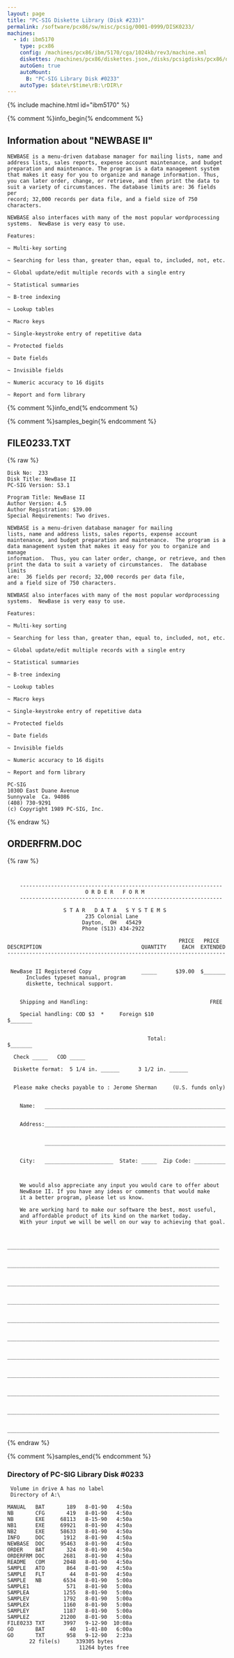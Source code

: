 ```yaml
---
layout: page
title: "PC-SIG Diskette Library (Disk #233)"
permalink: /software/pcx86/sw/misc/pcsig/0001-0999/DISK0233/
machines:
  - id: ibm5170
    type: pcx86
    config: /machines/pcx86/ibm/5170/cga/1024kb/rev3/machine.xml
    diskettes: /machines/pcx86/diskettes.json,/disks/pcsigdisks/pcx86/diskettes.json
    autoGen: true
    autoMount:
      B: "PC-SIG Library Disk #0233"
    autoType: $date\r$time\rB:\rDIR\r
---
```


{% include machine.html id="ibm5170" %}

{% comment %}info_begin{% endcomment %}

## Information about "NEWBASE II"

    NEWBASE is a menu-driven database manager for mailing lists, name and
    address lists, sales reports, expense account maintenance, and budget
    preparation and maintenance. The program is a data management system
    that makes it easy for you to organize and manage information. Thus,
    you can later order, change, or retrieve, and then print the data to
    suit a variety of circumstances. The database limits are: 36 fields per
    record; 32,000 records per data file, and a field size of 750
    characters.
    
    NEWBASE also interfaces with many of the most popular wordprocessing
    systems.  NewBase is very easy to use.
    
    Features:
    
    ~ Multi-key sorting
    
    ~ Searching for less than, greater than, equal to, included, not, etc.
    
    ~ Global update/edit multiple records with a single entry
    
    ~ Statistical summaries
    
    ~ B-tree indexing
    
    ~ Lookup tables
    
    ~ Macro keys
    
    ~ Single-keystroke entry of repetitive data
    
    ~ Protected fields
    
    ~ Date fields
    
    ~ Invisible fields
    
    ~ Numeric accuracy to 16 digits
    
    ~ Report and form library
{% comment %}info_end{% endcomment %}

{% comment %}samples_begin{% endcomment %}

## FILE0233.TXT

{% raw %}
```
Disk No:  233                                                           
Disk Title: NewBase II                                                  
PC-SIG Version: S3.1                                                    
                                                                        
Program Title: NewBase II                                               
Author Version: 4.5                                                     
Author Registration: $39.00                                             
Special Requirements: Two drives.                                       
                                                                        
NEWBASE is a menu-driven database manager for mailing                   
lists, name and address lists, sales reports, expense account           
maintenance, and budget preparation and maintenance.  The program is a  
data management system that makes it easy for you to organize and manage
information.  Thus, you can later order, change, or retrieve, and then  
print the data to suit a variety of circumstances.  The database limits 
are:  36 fields per record; 32,000 records per data file,               
and a field size of 750 characters.                                     
                                                                        
NEWBASE also interfaces with many of the most popular wordprocessing    
systems.  NewBase is very easy to use.                                  
                                                                        
Features:                                                               
                                                                        
~ Multi-key sorting                                                     
                                                                        
~ Searching for less than, greater than, equal to, included, not, etc.  
                                                                        
~ Global update/edit multiple records with a single entry               
                                                                        
~ Statistical summaries                                                 
                                                                        
~ B-tree indexing                                                       
                                                                        
~ Lookup tables                                                         
                                                                        
~ Macro keys                                                            
                                                                        
~ Single-keystroke entry of repetitive data                             
                                                                        
~ Protected fields                                                      
                                                                        
~ Date fields                                                           
                                                                        
~ Invisible fields                                                      
                                                                        
~ Numeric accuracy to 16 digits                                         
                                                                        
~ Report and form library                                               
                                                                        
PC-SIG                                                                  
1030D East Duane Avenue                                                 
Sunnyvale  Ca. 94086                                                    
(408) 730-9291                                                          
(c) Copyright 1989 PC-SIG, Inc.                                         
```
{% endraw %}

## ORDERFRM.DOC

{% raw %}
```


    -----------------------------------------------------------------
                         O R D E R   F O R M
    -----------------------------------------------------------------

                  S T A R   D A T A   S Y S T E M S
                         235 Colonial Lane
                        Dayton,  OH   45429
                        Phone (513) 434-2922

                                                       PRICE   PRICE
DESCRIPTION                                QUANTITY     EACH  EXTENDED
----------------------------------------------------------------------


 NewBase II Registered Copy                _____      $39.00  $_______
      Includes typeset manual, program
      diskette, technical support.


    Shipping and Handling:                                       FREE

    Special handling: COD $3  *     Foreign $10                $_______


                                             Total:            $_______

  Check _____   COD _____

  Diskette format:  5 1/4 in. ______      3 1/2 in. ______


  Please make checks payable to : Jerome Sherman     (U.S. funds only)


    Name:   __________________________________________________________


    Address:__________________________________________________________


            __________________________________________________________


    City:   ______________________  State: _____  Zip Code: __________



    We would also appreciate any input you would care to offer about
    NewBase II. If you have any ideas or comments that would make
    it a better program, please let us know.

    We are working hard to make our software the best, most useful,
    and affordable product of its kind on the market today.
    With your input we will be well on our way to achieving that goal.


    ____________________________________________________________________

    ____________________________________________________________________

    ____________________________________________________________________

    ____________________________________________________________________

    ____________________________________________________________________

    ____________________________________________________________________

    ____________________________________________________________________

    ____________________________________________________________________

    ____________________________________________________________________

    ____________________________________________________________________

    ____________________________________________________________________

```
{% endraw %}

{% comment %}samples_end{% endcomment %}

### Directory of PC-SIG Library Disk #0233

     Volume in drive A has no label
     Directory of A:\

    MANUAL   BAT       189   8-01-90   4:50a
    NB       CFG       419   8-01-90   4:50a
    NB       EXE     68113   8-15-90   4:50a
    NB1      EXE     69921   8-01-90   4:50a
    NB2      EXE     58633   8-01-90   4:50a
    INFO     DOC      1912   8-01-90   4:50a
    NEWBASE  DOC     95463   8-01-90   4:50a
    ORDER    BAT       324   8-01-90   4:50a
    ORDERFRM DOC      2681   8-01-90   4:50a
    README   COM      2048   8-01-90   4:50a
    SAMPLE   ATO       864   8-01-90   4:50a
    SAMPLE   FLT        44   8-01-90   4:50a
    SAMPLE   NB       6534   8-01-90   5:00a
    SAMPLE1            571   8-01-90   5:00a
    SAMPLEA           1255   8-01-90   5:00a
    SAMPLEV           1792   8-01-90   5:00a
    SAMPLEX           1160   8-01-90   5:00a
    SAMPLEY           1187   8-01-90   5:00a
    SAMPLEZ          21200   8-01-90   5:00a
    FILE0233 TXT      3997   9-12-90  10:08a
    GO       BAT        40   1-01-80   6:00a
    GO       TXT       958   9-12-90   2:23a
           22 file(s)     339305 bytes
                           11264 bytes free
